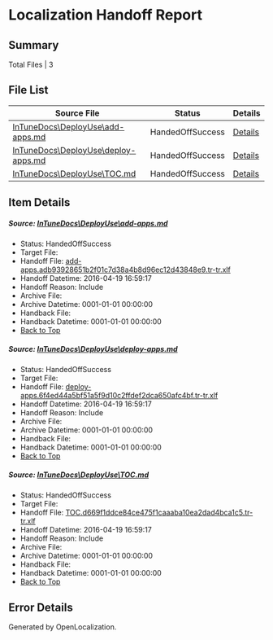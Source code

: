 # <a name='report-top'></a> Localization Handoff Report

## Summary
 Total Files | 3

## File List
 Source File | Status | Details 
 ----------- | ------ | ------- 
 [InTuneDocs\DeployUse\add-apps.md](https://github.com/Microsoft/IntuneDocs-pr/blob/29f81e497c5db777d7b81b2dd1723adcc55d4277/InTuneDocs/DeployUse/add-apps.md) | HandedOffSuccess | [Details](#e6579cd63480bfb21ccd55a4a8a9d24689721c8224)
 [InTuneDocs\DeployUse\deploy-apps.md](https://github.com/Microsoft/IntuneDocs-pr/blob/29f81e497c5db777d7b81b2dd1723adcc55d4277/InTuneDocs/DeployUse/deploy-apps.md) | HandedOffSuccess | [Details](#3fa518a16be89ecb93047d13b45209a863aa081547)
 [InTuneDocs\DeployUse\TOC.md](https://github.com/Microsoft/IntuneDocs-pr/blob/29f81e497c5db777d7b81b2dd1723adcc55d4277/InTuneDocs/DeployUse/TOC.md) | HandedOffSuccess | [Details](#b72db5095d4fec7f0b50fb5298bb8a25e528fbd1290)

## Item Details
##### <a name='e6579cd63480bfb21ccd55a4a8a9d24689721c8224'></a> Source: [InTuneDocs\DeployUse\add-apps.md](https://github.com/Microsoft/IntuneDocs-pr/blob/29f81e497c5db777d7b81b2dd1723adcc55d4277/InTuneDocs/DeployUse/add-apps.md)
* Status: HandedOffSuccess
* Target File: 
* Handoff File: [add-apps.adb93928651b2f01c7d38a4b8d96ec12d43848e9.tr-tr.xlf](https://github.com/Microsoft/EM.handoff/blob/5d7bfd575c0eada238b81497333e86a42ed928f6/ol-handoff/Microsoft/IntuneDocs-pr.tr-tr/master/add-apps.adb93928651b2f01c7d38a4b8d96ec12d43848e9.tr-tr.xlf)
* Handoff Datetime: 2016-04-19 16:59:17
* Handoff Reason: Include
* Archive File: 
* Archive Datetime: 0001-01-01 00:00:00
* Handback File: 
* Handback Datetime: 0001-01-01 00:00:00
* [Back to Top](#report-top)

##### <a name='3fa518a16be89ecb93047d13b45209a863aa081547'></a> Source: [InTuneDocs\DeployUse\deploy-apps.md](https://github.com/Microsoft/IntuneDocs-pr/blob/29f81e497c5db777d7b81b2dd1723adcc55d4277/InTuneDocs/DeployUse/deploy-apps.md)
* Status: HandedOffSuccess
* Target File: 
* Handoff File: [deploy-apps.6f4ed44a5bf51a5f9d10c2ffdef2dca650afc4bf.tr-tr.xlf](https://github.com/Microsoft/EM.handoff/blob/5d7bfd575c0eada238b81497333e86a42ed928f6/ol-handoff/Microsoft/IntuneDocs-pr.tr-tr/master/deploy-apps.6f4ed44a5bf51a5f9d10c2ffdef2dca650afc4bf.tr-tr.xlf)
* Handoff Datetime: 2016-04-19 16:59:17
* Handoff Reason: Include
* Archive File: 
* Archive Datetime: 0001-01-01 00:00:00
* Handback File: 
* Handback Datetime: 0001-01-01 00:00:00
* [Back to Top](#report-top)

##### <a name='b72db5095d4fec7f0b50fb5298bb8a25e528fbd1290'></a> Source: [InTuneDocs\DeployUse\TOC.md](https://github.com/Microsoft/IntuneDocs-pr/blob/29f81e497c5db777d7b81b2dd1723adcc55d4277/InTuneDocs/DeployUse/TOC.md)
* Status: HandedOffSuccess
* Target File: 
* Handoff File: [TOC.d669f1ddce84ce475f1caaaba10ea2dad4bca1c5.tr-tr.xlf](https://github.com/Microsoft/EM.handoff/blob/5d7bfd575c0eada238b81497333e86a42ed928f6/ol-handoff/Microsoft/IntuneDocs-pr.tr-tr/master/TOC.d669f1ddce84ce475f1caaaba10ea2dad4bca1c5.tr-tr.xlf)
* Handoff Datetime: 2016-04-19 16:59:17
* Handoff Reason: Include
* Archive File: 
* Archive Datetime: 0001-01-01 00:00:00
* Handback File: 
* Handback Datetime: 0001-01-01 00:00:00
* [Back to Top](#report-top)


## Error Details

Generated by OpenLocalization.

